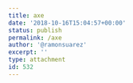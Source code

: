 ```yaml
---
title: axe
date: '2018-10-16T15:04:57+00:00'
status: publish
permalink: /axe
author: '@ramonsuarez'
excerpt: ''
type: attachment
id: 532
---
```

<!DOCTYPE html PUBLIC "-//W3C//DTD HTML 4.0 Transitional//EN" "http://www.w3.org/TR/REC-html40/loose.dtd">
<?xml encoding="UTF-8">
